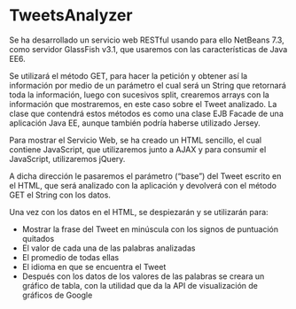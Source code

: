 TweetsAnalyzer
===============

Se ha desarrollado un servicio web RESTful usando para ello NetBeans 7.3, como servidor GlassFish v3.1, que usaremos con las características de Java EE6. 


Se utilizará el método GET, para hacer la petición y obtener así la información por medio de un parámetro el cual será un String que retornará toda la información, luego con sucesivos split, crearemos arrays con la información que mostraremos, en este caso sobre el Tweet analizado. La clase que contendrá estos métodos es como una clase EJB Facade de una aplicación Java EE, aunque también podría haberse utilizado Jersey. 


Para mostrar el Servicio Web, se ha creado un HTML sencillo, el cual contiene JavaScript, que utilizaremos junto a AJAX y para consumir el JavaScript, utilizaremos jQuery.

A dicha dirección le pasaremos el parámetro (“base”) del Tweet escrito en el HTML, que será analizado con la aplicación y devolverá con el método GET el String con los datos.

Una vez con los datos en el HTML, se despiezarán y se utilizarán para: 

- Mostrar la frase del Tweet en minúscula con los signos de puntuación quitados 
- El valor de cada una de las palabras analizadas 
- El promedio de todas ellas 
- El idioma en que se encuentra el Tweet 
- Después con los datos de los valores de las palabras se creara un gráfico de tabla, con la utilidad que da la API de visualización de gráficos de Google
